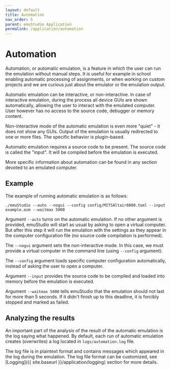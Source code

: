```yaml
---
layout: default
title: Automation
nav_order: 5
parent: emuStudio Application
permalink: /application/automation
---
```


# Automation

Automation, or automatic emulation, is a feature in which the user can run the emulation without manual steps.
It is useful for example in school enabling automatic processing of assignments, or when working on custom projects
and we are curious just about the emulator or the emulation output. 

Automatic emulation can be interactive, or non-interactive. In case of interactive emulation, during the process all
device GUIs are shown automatically, allowing the user to interact with the emulated computer. User however has no
access to the source code, debugger or memory content.

Non-interactive mode of the automatic emulation is even more "quiet" - it does not show any GUIs. Output of the emulation
is usually redirected to one or more files. The specific behavior is plugin-based.

Automatic emulation requires a source code to be present. The source code is called the "input". It will be compiled
before the emulation is executed.

More specific information about automation can be found in any section devoted to an emulated computer.

## Example

The example of running automatic emulation is as follows:

    ./emuStudio --auto --nogui --config config/MITSAltair8800.toml --input example.asm --waitmax 5000

Argument `--auto` turns on the automatic emulation. If no other argument is provided, emuStudio will start as usual by asking to open a virtual computer. But after this step it will run the emulation with the settings as they appear in the computer configuration file (no source code compilation is performed).

The `--nogui` argument sets the non-interactive mode. In this case, we must provide a virtual computer in the command line (using `--config` argument).

The `--config` argument loads specific computer configuration automatically, instead of asking the user to open a computer.

Argument `--input` provides the source code to be compiled and loaded into memory before the emulation is executed.

Argument `--waitmax 5000` tells emuStudio that the emulation should not last for more than 5 seconds. If it didn't finish up to this deadline, it is forcibly stopped and marked as failed.

## Analyzing the results

An important part of the analysis of the result of the automatic emulation is the log saying what happened. By default, each run of automatic emulation creates (overwrites) a log located in `logs/automation.log` file.

The log file is in plaintext format and contains messages which appeared in the log during the emulation.
The log file format can be customized, see [Logging]({{ site.baseurl }}/application/logging) section for more details. 
